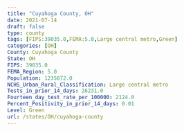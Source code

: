 ```yaml
---
title: "Cuyahoga County, OH"
date: 2021-07-14
draft: false
type: county
tags: [FIPS:39035.0,FEMA:5.0,Large central metro,Green]
categories: [OH]
County: Cuyahoga County
State: OH
FIPS: 39035.0
FEMA_Region: 5.0
Population: 1235072.0
NCHS_Urban_Rural_Classification: Large central metro
Tests_in_prior_14_days: 26231.0
Fourteen_day_test_rate_per_100000: 2124.0
Percent_Positivity_in_prior_14_days: 0.01
Level: Green
url: /states/OH/cuyahoga-county
---
```



